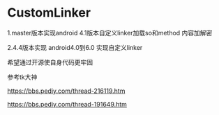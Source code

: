 # CustomLinker
1.master版本实现android 4.1版本自定义linker加载so和method 内容加解密

2.4.4版本实现 android4.0到6.0 实现自定义linker

希望通过开源使自身代码更牢固

参考tk大神

https://bbs.pediy.com/thread-216119.htm

https://bbs.pediy.com/thread-191649.htm
